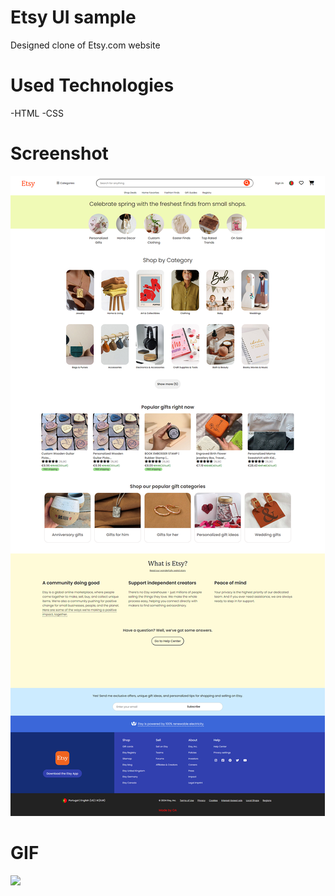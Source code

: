 # Etsy UI sample
Designed clone of Etsy.com website

# Used Technologies
-HTML
-CSS

# Screenshot

![](images/Etsy.png)

# GIF

![](images/Etsy.gif)